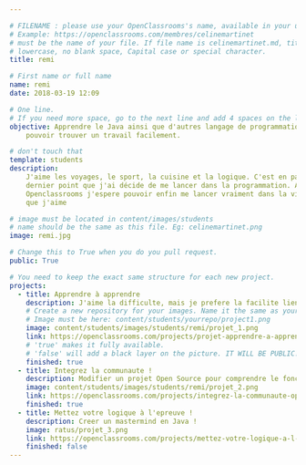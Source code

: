 ```yaml
---

# FILENAME : please use your OpenClassrooms's name, available in your url.
# Example: https://openclassrooms.com/membres/celinemartinet
# must be the name of your file. If file name is celinemartinet.md, title is celinemartinet.
# lowercase, no blank space, Capital case or special character.
title: remi

# First name or full name
name: remi
date: 2018-03-19 12:09

# One line.
# If you need more space, go to the next line and add 4 spaces on the left, as in 'description'.
objective: Apprendre le Java ainsi que d'autres langage de programmation afin de
    pouvoir trouver un travail facilement.

# don't touch that
template: students
description:
    J'aime les voyages, le sport, la cuisine et la logique. C'est en partie pour ce
    dernier point que j'ai décide de me lancer dans la programmation. Avec
    Openclassrooms j'espere pouvoir enfin me lancer vraiment dans la vie et faire ce
    que j'aime

# image must be located in content/images/students
# name should be the same as this file. Eg: celinemartinet.png
image: remi.jpg

# Change this to True when you do you pull request.
public: True

# You need to keep the exact same structure for each new project.
projects:
  - title: Apprendre à apprendre
    description: J'aime la difficulte, mais je prefere la facilite lien linkedin: www.linkedin.com/in/remi-clavie/
    # Create a new repository for your images. Name it the same as your nickname and profile picture.
    # Image must be here: content/students/yourrepo/project1.png
    image: content/students/images/students/remi/projet_1.png
    link: https://openclassrooms.com/projects/projet-apprendre-a-apprendre
    # 'true' makes it fully available.
    # 'false' will add a black layer on the picture. IT WILL BE PUBLIC!
    finished: true
  - title: Integrez la communaute !
    description: Modifier un projet Open Source pour comprendre le fonctionnement de Git, de Github et des pull requests.
    image: content/students/images/students/remi/projet_2.png
    link: https://openclassrooms.com/projects/integrez-la-communaute-openclassrooms
    finished: true
  - title: Mettez votre logique à l'epreuve !
    description: Creer un mastermind en Java !
    image: ratus/projet_3.png
    link: https://openclassrooms.com/projects/mettez-votre-logique-a-l-epreuve
    finished: false
---
```


